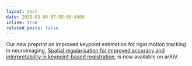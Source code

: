 ```yaml
---
layout: post
date: 2025-03-06 07:59:00-0400
inline: true
related_posts: false
---
```


Our new preprint on improved keypoint estimation for rigid motion tracking in neuroimaging, [Spatial regularisation for improved accuracy and interpretability in keypoint-based registration](https://arxiv.org/abs/2503.04499), is now available on arXiV.
